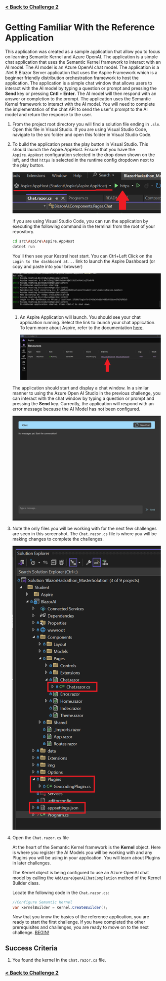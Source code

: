 ### [< Back to Challenge 2](../../Challenge-02.md)

# Getting Familiar With the Reference Application

This application was created as a sample application that allow you to focus on learning Semantic Kernel and Azure OpenAI. The application is a simple chat application that uses the Semantic Kernel framework to interact with an AI model. The AI model is an Azure OpenAI chat model. The application is a .Net 8 Blazor Server application that uses the Aspire Framework which is a beginner friendly distribution orchestration framework to host the application. The application is a simple chat window that allows users to interact with the AI model by typing a question or prompt and pressing the **Send** key or pressing **Cntl + Enter**. The AI model will then respond with an answer or completion to the prompt. The application uses the Semantic Kernel framework to interact with the AI model. You will need to complete the implementation of the chat API to send the user's prompt to the AI model and return the response to the user.

1. From the project root directory you will find a solution file ending in `.sln`. Open this file in Visual Studio. If you are using Visual Studio Code, navigate to the src folder and open this folder in Visual Studio Code.
1. To build the application press the play button in Visual Studio. This should launch the Aspire.AppHost. Ensure that you have the `Aspire.AppHost` configuration selected in the drop down shown on the left, and that `https` is selected in the runtime config dropdown next to the play button.

    ![Play Visual Studio](../images/playvisualstudio.png)

    If you are using Visual Studio Code, you can run the application by executing the following command in the terminal from the root of your repository.

    ```bash
    cd src\Aspire\Aspire.AppHost
    dotnet run
    ```

    You'll then see your Kestrel host start. You can Ctrl+Left Click on the `Login to the dashboard at...` link to launch the Aspire Dashboard (or copy and paste into your browser)

    ![Aspire startup](../images/run_aspire_console.png)

    1. An Aspire Application will launch. You should see your chat application running. Select the link to launch your chat application. To learn more about Aspire, refer to the documentation [here](https://learn.microsoft.com/en-us/dotnet/aspire/get-started/aspire-overview).

        ![Aspire Https](../images/aspirehttps.png)

    The application should start and display a chat window. In a similar manner to using the Azure Open AI Studio in the previous challenge, you can interact with the chat window by typing a question or prompt and pressing the **Send** key. Currently, the application will respond with an error message because the AI Model has not been configured.

    ![Challenge 02 - Image 01](../images/ch02i01.png)

1. Note the only files you will be working with for the next few challenges are seen in this screenshot. The `Chat.razor.cs` file is where you will be making changes to complete the challenges.

    ![Files for Challenge](../images/filesforchallenges.png)

2. Open the ```Chat.razor.cs``` file

    At the heart of the Semantic Kernel framework is the **Kernel** object. Here is where you register the AI Models you will be working with and any Plugins you will be using in your application. You will learn about Plugins in later challenges.

    The Kernel object is being configured to use an Azure OpenAI chat model by calling the ```AddAzureOpenAIChatCompletion``` method of the Kernel Builder class.  

    Locate the following code in the ```Chat.razor.cs```:

    ```csharp
    //Configure Semantic Kernel
    var kernelBuilder = Kernel.CreateBuilder();
    ```

    Now that you know the basics of the reference application, you are ready to start the first challenge. If you have completed the other prerequisites and challenges, you are ready to move on to the next challenge. [BEGIN!](./Challenge-02.md#challenges)

## Success Criteria

1. You found the kernel in the `Chat.razor.cs` file.

### [< Back to Challenge 2](../../Challenge-02.md)
